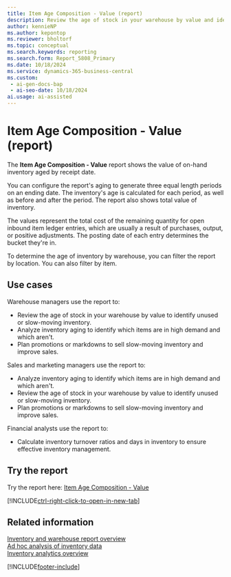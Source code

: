 ```yaml
---
title: Item Age Composition - Value (report)
description: Review the age of stock in your warehouse by value and identify unused or slow-moving inventory.
author: kennieNP
ms.author: kepontop
ms.reviewer: bholtorf
ms.topic: conceptual
ms.search.keywords: reporting
ms.search.form: Report_5808_Primary
ms.date: 10/18/2024
ms.service: dynamics-365-business-central
ms.custom:
 - ai-gen-docs-bap
 - ai-seo-date: 10/18/2024
ai.usage: ai-assisted
---
```


# Item Age Composition - Value (report)

The **Item Age Composition - Value** report shows the value of on-hand inventory aged by receipt date.

You can configure the report's aging to generate three equal length periods on an ending date. The inventory's age is calculated for each period, as well as before and after the period. The report also shows total value of inventory.

The values represent the total cost of the remaining quantity for open inbound item ledger entries, which are usually a result of purchases, output, or positive adjustments. The posting date of each entry determines the bucket they're in.

To determine the age of inventory by warehouse, you can filter the report by location. You can also filter by item.

## Use cases

<!-- 
Prompt

Below is a report in an ERP system. Provide 3-4 use cases for different personas working with inventory.
Format like this:    
  
As a <persona>, use the report to    
* use case 1  
* use case 2    

Do not capitalize the persona names. 

## Report description
Get an overview of the current age composition of selected items in your inventory. This report categorizes of on-hand value for selected items into three period buckets. You can specify the end date of the last bucket and duration of time buckets (period). The report analyzes the remaining quantity of open item ledger entries that are usually a result of purchases, output, or positive adjustments.

### What the report does
Shows the value of inventory on hand, aged by receipt date.

You can configure report aging to generate three equal length periods as of the ending date. The inventory's age is then calculated for each period, as well as before and after the entire range. The total value of inventory is also shown.

The values represent the total cost of the remaining quantity for open inbound item ledger entries (usually a result of purchases, output, or positive adjustments). The bucket the value is in is determined by the Posting Date of each entry.

You can filter the report by Location to determine the age of Inventory by warehouse. It can also be filtered by any Item field.


### Use cases
Review the age of stock in your warehouse by value to determine obsolescence and identify slow moving inventory.

For slow moving inventory, consider actions such as a promotion or a markdown.

Please include your data sources and URLs
-->

Warehouse managers use the report to:

* Review the age of stock in your warehouse by value to identify unused or slow-moving inventory.
* Analyze inventory aging to identify which items are in high demand and which aren't.
* Plan promotions or markdowns to sell slow-moving inventory and improve sales.

Sales and marketing managers use the report to:

* Analyze inventory aging to identify which items are in high demand and which aren't.
* Review the age of stock in your warehouse by value to identify unused or slow-moving inventory.
* Plan promotions or markdowns to sell slow-moving inventory and improve sales.

Financial analysts use the report to:

* Calculate inventory turnover ratios and days in inventory to ensure effective inventory management.

## Try the report

Try the report here: [Item Age Composition - Value](https://businesscentral.dynamics.com?report=5808)

[!INCLUDE[ctrl-right-click-to-open-in-new-tab](../includes/ctrl-right-click-to-open-in-new-tab.md)]

## Related information

[Inventory and warehouse report overview](../inventory-WMS-reports.md)   
[Ad hoc analysis of inventory data](../ad-hoc-analysis-inventory.md)   
[Inventory analytics overview](../inventory-analytics-overview.md)  

[!INCLUDE[footer-include](../includes/footer-banner.md)]